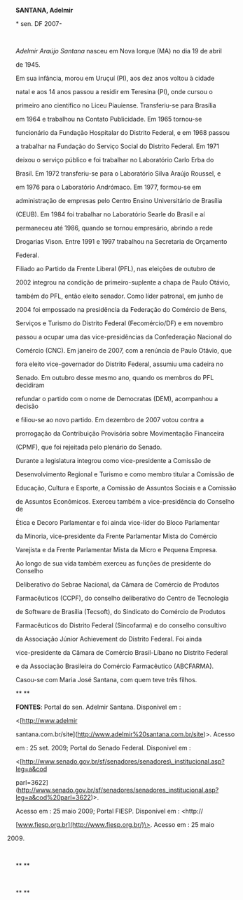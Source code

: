 **SANTANA, Adelmir**



\* sen. DF 2007-



 



*Adelmir Araújo Santana* nasceu em Nova Iorque (MA) no dia 19 de abril

de 1945.



Em sua infância, morou em Uruçuí (PI), aos dez anos voltou à cidade

natal e aos 14 anos passou a residir em Teresina (PI), onde cursou o

primeiro ano científico no Liceu Piauiense. Transferiu-se para Brasília

em 1964 e trabalhou na Contato Publicidade. Em 1965 tornou-se

funcionário da Fundação Hospitalar do Distrito Federal, e em 1968 passou

a trabalhar na Fundação do Serviço Social do Distrito Federal. Em 1971

deixou o serviço público e foi trabalhar no Laboratório Carlo Erba do

Brasil. Em 1972 transferiu-se para o Laboratório Silva Araújo Roussel, e

em 1976 para o Laboratório Andrómaco. Em 1977, formou-se em

administração de empresas pelo Centro Ensino Universitário de Brasília

(CEUB). Em 1984 foi trabalhar no Laboratório Searle do Brasil e aí

permaneceu até 1986, quando se tornou empresário, abrindo a rede

Drogarias Vison. Entre 1991 e 1997 trabalhou na Secretaria de Orçamento

Federal.



Filiado ao Partido da Frente Liberal (PFL), nas eleições de outubro de

2002 integrou na condição de primeiro-suplente a chapa de Paulo Otávio,

também do PFL, então eleito senador. Como líder patronal, em junho de

2004 foi empossado na presidência da Federação do Comércio de Bens,

Serviços e Turismo do Distrito Federal (Fecomércio/DF) e em novembro

passou a ocupar uma das vice-presidências da Confederação Nacional do

Comércio (CNC). Em janeiro de 2007, com a renúncia de Paulo Otávio, que

fora eleito vice-governador do Distrito Federal, assumiu uma cadeira no

Senado. Em outubro desse mesmo ano, quando os membros do PFL decidiram

refundar o partido com o nome de Democratas (DEM), acompanhou a decisão

e filiou-se ao novo partido. Em dezembro de 2007 votou contra a

prorrogação da Contribuição Provisória sobre Movimentação Financeira

(CPMF), que foi rejeitada pelo plenário do Senado.



Durante a legislatura integrou como vice-presidente a Comissão de

Desenvolvimento Regional e Turismo e como membro titular a Comissão de

Educação, Cultura e Esporte, a Comissão de Assuntos Sociais e a Comissão

de Assuntos Econômicos. Exerceu também a vice-presidência do Conselho de

Ética e Decoro Parlamentar e foi ainda vice-líder do Bloco Parlamentar

da Minoria, vice-presidente da Frente Parlamentar Mista do Comércio

Varejista e da Frente Parlamentar Mista da Micro e Pequena Empresa.



Ao longo de sua vida também exerceu as funções de presidente do Conselho

Deliberativo do Sebrae Nacional, da Câmara de Comércio de Produtos

Farmacêuticos (CCPF), do conselho deliberativo do Centro de Tecnologia

de Software de Brasília (Tecsoft), do Sindicato do Comércio de Produtos

Farmacêuticos do Distrito Federal (Sincofarma) e do conselho consultivo

da Associação Júnior Achievement do Distrito Federal. Foi ainda

vice-presidente da Câmara de Comércio Brasil-Líbano no Distrito Federal

e da Associação Brasileira do Comércio Farmacêutico (ABCFARMA).



Casou-se com Maria José Santana, com quem teve três filhos.



** **



**FONTES**: Portal do sen. Adelmir Santana. Disponível em :

\<[http://www.adelmir

santana.com.br/site](http://www.adelmir%20santana.com.br/site)\>. Acesso

em : 25 set. 2009; Portal do Senado Federal. Disponível em :

\<[http://www.senado.gov.br/sf/senadores/senadores\_institucional.asp?leg=a&cod

parl=3622](http://www.senado.gov.br/sf/senadores/senadores_institucional.asp?leg=a&cod%20parl=3622)\>.

Acesso em : 25 maio 2009; Portal FIESP. Disponível em : \<http://

[www.fiesp.org.br](http://www.fiesp.org.br/)\>. Acesso em : 25 maio

2009.



 



** **



 



** **

